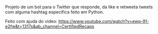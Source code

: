Projeto de um bot para o Twitter que responde, da like e retweeta tweets com alguma hashtag especifica feito em Python.

Feito com ajuda do video: https://www.youtube.com/watch?v=ewq-91-e2fw&t=1317s&ab_channel=CertifiedRecaps
